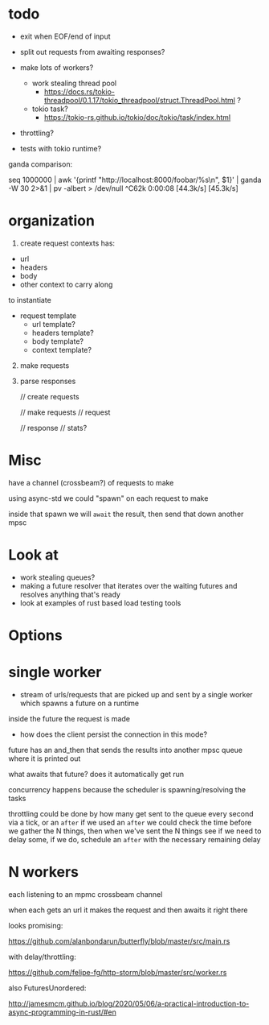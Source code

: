 # todo
- exit when EOF/end of input
- split out requests from awaiting responses?

- make lots of workers?
  - work stealing thread pool 
      - https://docs.rs/tokio-threadpool/0.1.17/tokio_threadpool/struct.ThreadPool.html  ?
  - tokio task?
    - https://tokio-rs.github.io/tokio/doc/tokio/task/index.html
- throttling?


- tests with tokio runtime?



ganda comparison:

seq 1000000 | awk '{printf "http://localhost:8000/foobar/%s\n", $1}' | ganda -W 30 2>&1 | pv -albert > /dev/null
^C62k 0:00:08 [44.3k/s] [45.3k/s]

# organization

1. create request contexts
has:
- url
- headers
- body
- other context to carry along


to instantiate
- request template
    - url template?
    - headers template?
    - body template?
    - context template?

2. make requests


3. parse responses

 
    // create requests

    // make requests
        // request 

    // response
    // stats?



# Misc
have a channel (crossbeam?) of requests to make

using async-std we could "spawn" on each request to make

inside that spawn we will `await` the result, then send that down another mpsc



# Look at

- work stealing queues?
- making a future resolver that iterates over the waiting futures and resolves anything that's ready
- look at examples of rust based load testing tools


# Options

# single worker
- stream of urls/requests that are picked up and sent by a single worker which spawns a future on a runtime

inside the future the request is made
- how does the client persist the connection in this mode?

future has an and_then that sends the results into another mpsc queue where it is printed out

what awaits that future? does it automatically get run

concurrency happens because the scheduler is spawning/resolving the tasks

throttling could be done by how many get sent to the queue every second via a tick, or an `after`
if we used an `after` we could check the time before we gather the N things, then when we've sent the N things 
see if we need to delay some, if we do, schedule an `after` with the necessary remaining delay

# N workers

each listening to an mpmc crossbeam channel

when each gets an url it makes the request and then awaits it right there


looks promising:

https://github.com/alanbondarun/butterfly/blob/master/src/main.rs  

with delay/throttling:

https://github.com/felipe-fg/http-storm/blob/master/src/worker.rs

also FuturesUnordered: 

http://jamesmcm.github.io/blog/2020/05/06/a-practical-introduction-to-async-programming-in-rust/#en




